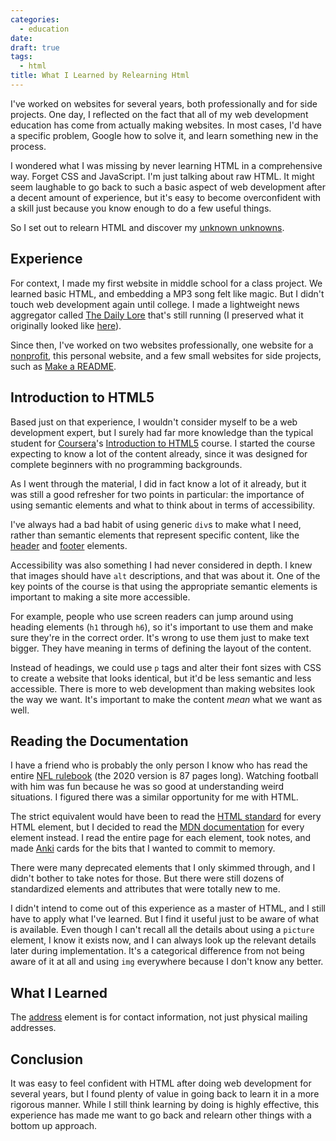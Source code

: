 ```yaml
---
categories:
  - education
date:
draft: true
tags:
  - html
title: What I Learned by Relearning Html
---
```


I've worked on websites for several years, both professionally and for side
projects. One day, I reflected on the fact that all of my web development
education has come from actually making websites. In most cases, I'd have a
specific problem, Google how to solve it, and learn something new in the
process.

I wondered what I was missing by never learning HTML in a comprehensive way.
Forget CSS and JavaScript. I'm just talking about raw HTML. It might seem
laughable to go back to such a basic aspect of web development after a decent
amount of experience, but it's easy to become overconfident with a skill just
because you know enough to do a few useful things.

So I set out to relearn HTML and discover my [unknown
unknowns](https://en.wikipedia.org/wiki/There_are_known_knowns).

## Experience

For context, I made my first website in middle school for a class project. We
learned basic HTML, and embedding a MP3 song felt like magic. But I didn't touch
web development again until college. I made a lightweight news aggregator called
[The Daily Lore](https://www.dailylore.com/) that's still running (I preserved
what it originally looked like [here](https://www.dailylore.com/legacy)).

Since then, I've worked on two websites professionally, one website for a
[nonprofit](https://sublimefund.org/), this personal website, and a few small
websites for side projects, such as [Make a
README](https://www.makeareadme.com/).

## Introduction to HTML5

Based just on that experience, I wouldn't consider myself to be a web
development expert, but I surely had far more knowledge than the typical student
for [Coursera](https://www.coursera.org/)'s [Introduction to
HTML5](https://www.coursera.org/learn/html) course. I started the course
expecting to know a lot of the content already, since it was designed for
complete beginners with no programming backgrounds.

As I went through the material, I did in fact know a lot of it already, but it
was still a good refresher for two points in particular: the importance of using
semantic elements and what to think about in terms of accessibility.

I've always had a bad habit of using generic `div`s to make what I need, rather
than semantic elements that represent specific content, like the
[header](https://developer.mozilla.org/en-US/docs/Web/HTML/Element/header) and
[footer](https://developer.mozilla.org/en-US/docs/Web/HTML/Element/footer)
elements.

Accessibility was also something I had never considered in depth. I knew that
images should have `alt` descriptions, and that was about it. One of the key
points of the course is that using the appropriate semantic elements is
important to making a site more accessible.

For example, people who use screen readers can jump around using heading
elements (`h1` through `h6`), so it's important to use them and make sure
they're in the correct order. It's wrong to use them just to make text bigger.
They have meaning in terms of defining the layout of the content.

Instead of headings, we could use `p` tags and alter their font sizes with CSS
to create a website that looks identical, but it'd be less semantic and less
accessible. There is more to web development than making websites look the way
we want. It's important to make the content *mean* what we want as well.

## Reading the Documentation

I have a friend who is probably the only person I know who has read the entire
[NFL rulebook](https://operations.nfl.com/the-rules) (the 2020 version is 87
pages long). Watching football with him was fun because he was so good at
understanding weird situations. I figured there was a similar opportunity for me
with HTML.

The strict equivalent would have been to read the [HTML
standard](https://html.spec.whatwg.org/) for every HTML element, but I decided
to read the [MDN
documentation](https://developer.mozilla.org/en-US/docs/Web/HTML/Element) for
every element instead. I read the entire page for each element, took notes, and
made [Anki](https://apps.ankiweb.net/) cards for the bits that I wanted to
commit to memory.

There were many deprecated elements that I only skimmed through, and I didn't
bother to take notes for those. But there were still dozens of standardized
elements and attributes that were totally new to me.

I didn't intend to come out of this experience as a master of HTML, and I still
have to apply what I've learned. But I find it useful just to be aware of what
is available. Even though I can't recall all the details about using a `picture`
element, I know it exists now, and I can always look up the relevant details
later during implementation. It's a categorical difference from not being aware
of it at all and using `img` everywhere because I don't know any better.

## What I Learned

The [address](https://developer.mozilla.org/en-US/docs/Web/HTML/Element/address)
element is for contact information, not just physical mailing addresses.

## Conclusion

It was easy to feel confident with HTML after doing web development for several
years, but I found plenty of value in going back to learn it in a more rigorous
manner. While I still think learning by doing is highly effective, this
experience has made me want to go back and relearn other things with a bottom up
approach.
